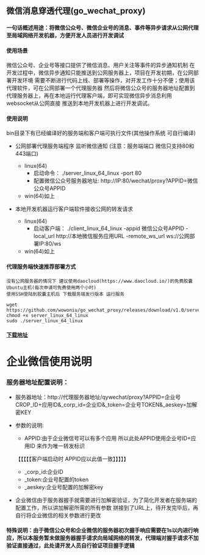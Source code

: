 ##  微信消息穿透代理(go_wechat_proxy)

#### 一句话概述用途：将微信公众号、微信企业号的消息、事件等异步请求从公网代理至局域网络开发机器，方便开发人员进行开发调试

#### 使用场景
微信公众号、企业号等接口提供了微信消息、用户关注等事件的异步通知机制
在开发过程中，微信异步通知只能推送到公网服务器上，项目在开发初期，在公网部署开发环境
需要不断进行代码上线、部署等操作，对开发工作十分不便；使用该代理软件，可在公网部署一个代理服务器
然后将微信公众号的服务器地址配置到代理服务器上，再在本地运行代理客户端，即可实现微信异步消息利用websocket从公网直接
推送到本地开发机器上进行开发调试。

#### 使用说明

bin目录下有已经编译好的服务端和客户端可执行文件(其他操作系统 可自行编译)

+ 公网部署代理服务端程序 监听微信通知 (注意：服务端端口 微信只支持80和443端口)
  + linux(64)
     + 启动命令： ./server_linux_64_linux -port 80
     + 配置微信公众号服务器地址: http://IP:80/wechat/proxy?APPID=微信公众号APPID
  +  win(64)如上
  
+ 本地开发机器运行客户端软件接收公网的转发请求
   + linux(64)
     + 启动客户端： ./client_linux_64_linux -appid 微信公众号APPID -local_url http://本地微信服务应用URL -remote_ws_url ws://公网部署IP:80/ws
   +  win(64)如上
   
   
#### 代理服务端快速推荐部署方式
    没有公网服务器的情况下 建议使用daocloud(https://www.daocloud.io/)的免费胶囊Ubuntu主机(每次申请可免费使用两个小时) 
    使用SSH登陆到胶囊主机后 下载服务端发行版本 运行服务 
    
    wget https://github.com/wowoniu/go_wechat_proxy/releases/download/v1.0/server_linux_64_linux 
    chmod +x server_linux_64_linux
    sudo ./server_linux_64_linux
    
    
#### <a href="https://github.com/wowoniu/go_wechat_proxy/releases" target="_blank">下载地址</a>
    
    
# 企业微信使用说明
### 服务器地址配置说明：
+ 服务器地址：http://代理服务器地址/qywechat/proxy?APPID=企业号CROP_ID+应用ID&_corp_id=企业ID&_token=企业号TOKEN&_aeskey=加解密KEY  
+ 参数的说明:
   + APPID:由于企业微信号可以有多个应用 所以此处APPID使用企业号ID+应用ID 来作为唯一转发标识
   
   【【【【【客户端启动时 APPID应以此值一致】】】】】
   + _corp_id:企业ID
   + _token:企业号配置的token
   + _aeskey:企业号配置的加解密key
   
+ 企业微信由于服务器握手就需要进行加解密验证，为了简化开发者在服务端的配置工作，所以讲加解密所需的所有参数
拼接到了URL上，待开发完毕后，再自行将企业微信的相关参数进行更改   



#### 特殊说明：由于微信公众号和企业微信的服务器初次握手响应需要在1s以内进行响应，所以本服务暂未做服务器握手请求向局域网络的转发，代理端对握手请求不加验证直接通过，此处请开发人员自行验证项目握手逻辑
